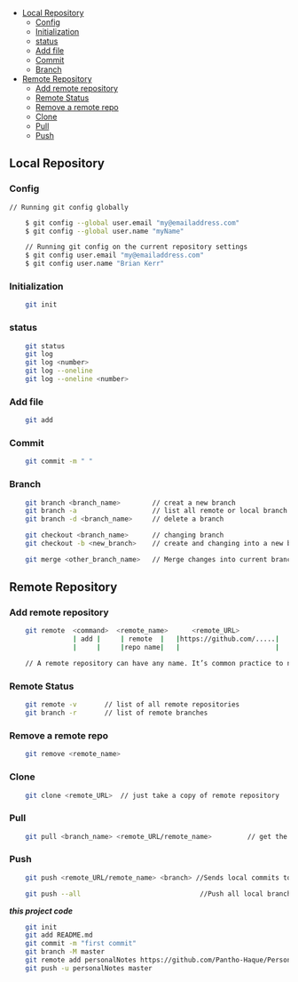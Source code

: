 - [Local Repository](#local-repository)
  - [Config](#config)
  - [Initialization](#initialization)
  - [status](#status)
  - [Add file](#add-file)
  - [Commit](#commit)
  - [Branch](#branch)
- [Remote Repository](#remote-repository)
  - [Add remote repository](#add-remote-repository)
  - [Remote Status](#remote-status)
  - [Remove a remote repo](#remove-a-remote-repo)
  - [Clone](#clone)
  - [Pull](#pull)
  - [Push](#push)

## Local Repository

### Config

    // Running git config globally

```sh
    $ git config --global user.email "my@emailaddress.com"
    $ git config --global user.name "myName"

    // Running git config on the current repository settings
    $ git config user.email "my@emailaddress.com"
    $ git config user.name "Brian Kerr"
```

### Initialization

```sh
    git init
```

### status

```sh
    git status
    git log
    git log <number>
    git log --oneline
    git log --oneline <number>
```

### Add file

```sh
    git add
```

### Commit

```sh
    git commit -m " "
```

### Branch

```sh
    git branch <branch_name>        // creat a new branch
    git branch -a                   // list all remote or local branch
    git branch -d <branch_name>     // delete a branch

    git checkout <branch_name>      // changing branch
    git checkout -b <new_branch>    // create and changing into a new branch

    git merge <other_branch_name>   // Merge changes into current branch
```

## Remote Repository

### Add remote repository

```sh
    git remote  <command>  <remote_name>      <remote_URL>
                | add |     | remote  |   |https://github.com/.....|
                |     |     |repo name|   |                        |

    // A remote repository can have any name. It’s common practice to name the remote repository ‘origin’.
```

### Remote Status

```sh
    git remote -v       // list of all remote repositories
    git branch -r       // list of remote branches
```

### Remove a remote repo

```sh
    git remove <remote_name>
```

### Clone

```sh
    git clone <remote_URL>  // just take a copy of remote repository
```

### Pull

```sh
    git pull <branch_name> <remote_URL/remote_name>         // get the latest version of a repository
```

### Push

```sh
    git push <remote_URL/remote_name> <branch> //Sends local commits to the remote repository.

    git push --all                              //Push all local branches to remote repository
```

<!-- http://guides.beanstalkapp.com/version-control/common-git-commands.html

stash
log
rm

 -->

**_this project code_**

```sh
    git init
    git add README.md
    git commit -m "first commit"
    git branch -M master
    git remote add personalNotes https://github.com/Pantho-Haque/PersonalNoets.git
    git push -u personalNotes master
```
